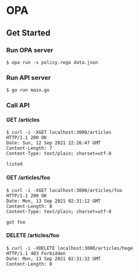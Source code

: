 # OPA

## Get Started

### Run OPA server

```
$ opa run -s policy.rego data.json
```

### Run API server

```
$ go run main.go
```

### Call API

#### GET /articles

```
$ curl -i -XGET localhost:3000/articles
HTTP/1.1 200 OK
Date: Sun, 12 Sep 2021 22:26:47 GMT
Content-Length: 7
Content-Type: text/plain; charset=utf-8

listed
```

#### GET /articles/foo

```
$ curl -i -XGET localhost:3000/articles/foo
HTTP/1.1 200 OK
Date: Mon, 13 Sep 2021 02:31:12 GMT
Content-Length: 8
Content-Type: text/plain; charset=utf-8

got foo
```

#### DELETE /articles/foo

```
$ curl -i -XDELETE localhost:3000/articles/hoge
HTTP/1.1 403 Forbidden
Date: Mon, 13 Sep 2021 02:31:32 GMT
Content-Length: 0
```
